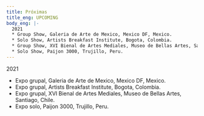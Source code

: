 ```yaml
---
title: Próximas
title_eng: UPCOMING
body_eng: |-
  2021
  * Group Show, Galeria de Arte de Mexico, Mexico DF, Mexico. 
  * Solo Show, Artists Breakfast Institute, Bogota, Colombia. 
  * Group Show, XVI Bienal de Artes Mediales, Museo de Bellas Artes, Santiago, Chile.
  * Solo Show, Paijon 3000, Trujillo, Peru.
---
```

2021
  * Expo grupal, Galeria de Arte de Mexico, Mexico DF, Mexico. 
  * Expo grupal, Artists Breakfast Institute, Bogota, Colombia. 
  * Expo grupal, XVI Bienal de Artes Mediales, Museo de Bellas Artes, Santiago, Chile.
  * Expo solo, Paijon 3000, Trujillo, Peru.